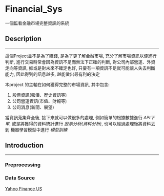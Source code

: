 # Financial_Sys


一個監看金融市場完整資訊的系統

## Description
----------------

這個Project並不是為了賺錢, 是為了更了解金融市場, 充分了解市場資訊以便進行判斷, 進行交易時常會因為資訊不足而無法下正確的判斷, 對公司內部營運、外資走向等資訊, 抑或是對未來不確定也好, 只要有一項資訊不足就可能讓人失去判斷能力, 因此得到的訊息越多, 越能做出最有利的決定

本project 的主軸在如何獲得完整的市場資訊, 其中包含:
1. 股票資訊(報價、歷史資訊等)
2. 公司營運資訊(市值、財報等)
3. 公司消息(新聞、展望)


當資訊蒐集齊全後, 接下來就可以做很多的處理, 例如簡單的根據數據進行 *API下單*, 或是將獲得的資料統計進行 *股票分析(資料分析)*, 也可以經過處理後將資料丟到 機器學習模型中進行 *模型訓練*

## Introduction

----------------
### Preprocessing


### Data Source
[Yahoo Finance US]('https://finance.yahoo.com/')